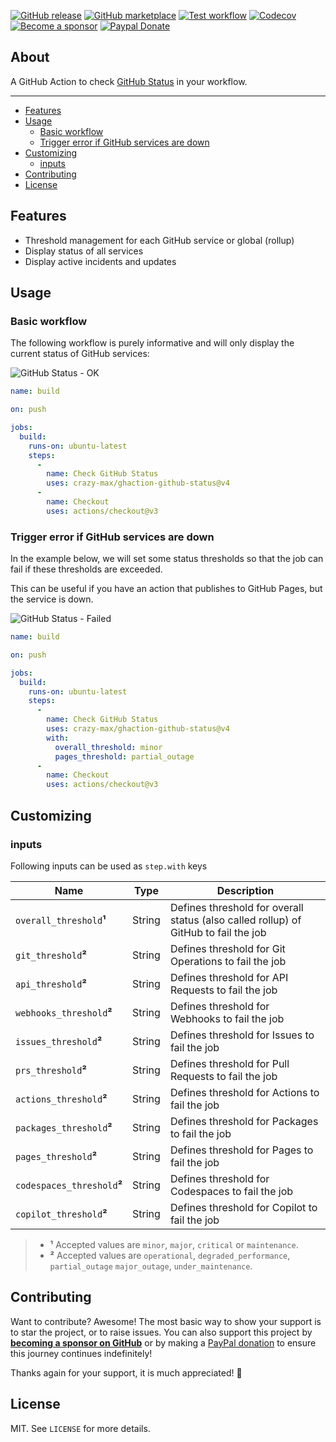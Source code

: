 [![GitHub release](https://img.shields.io/github/release/crazy-max/ghaction-github-status.svg?style=flat-square)](https://github.com/crazy-max/ghaction-github-status/releases/latest)
[![GitHub marketplace](https://img.shields.io/badge/marketplace-github--status-blue?logo=github&style=flat-square)](https://github.com/marketplace/actions/github-status)
[![Test workflow](https://img.shields.io/github/actions/workflow/status/crazy-max/ghaction-github-status/test.yml?branch=master&label=test&logo=github&style=flat-square)](https://github.com/crazy-max/ghaction-github-status/actions?workflow=test)
[![Codecov](https://img.shields.io/codecov/c/github/crazy-max/ghaction-github-status?logo=codecov&style=flat-square)](https://codecov.io/gh/crazy-max/ghaction-github-status)
[![Become a sponsor](https://img.shields.io/badge/sponsor-crazy--max-181717.svg?logo=github&style=flat-square)](https://github.com/sponsors/crazy-max)
[![Paypal Donate](https://img.shields.io/badge/donate-paypal-00457c.svg?logo=paypal&style=flat-square)](https://www.paypal.me/crazyws)

## About

A GitHub Action to check [GitHub Status](https://www.githubstatus.com/) in your workflow.

___

* [Features](#features)
* [Usage](#usage)
  * [Basic workflow](#basic-workflow)
  * [Trigger error if GitHub services are down](#trigger-error-if-github-services-are-down)
* [Customizing](#customizing)
  * [inputs](#inputs)
* [Contributing](#contributing)
* [License](#license)

## Features

* Threshold management for each GitHub service or global (rollup)
* Display status of all services
* Display active incidents and updates

## Usage

### Basic workflow

The following workflow is purely informative and will only display the current
status of GitHub services:

![GitHub Status - OK](.github/ghaction-github-status2.png)

```yaml
name: build

on: push

jobs:
  build:
    runs-on: ubuntu-latest
    steps:
      -
        name: Check GitHub Status
        uses: crazy-max/ghaction-github-status@v4
      -
        name: Checkout
        uses: actions/checkout@v3
```

### Trigger error if GitHub services are down

In the example below, we will set some status thresholds so that the job can
fail if these thresholds are exceeded.

This can be useful if you have an action that publishes to GitHub Pages, but
the service is down.

![GitHub Status - Failed](.github/ghaction-github-status.png)

```yaml
name: build

on: push

jobs:
  build:
    runs-on: ubuntu-latest
    steps:
      -
        name: Check GitHub Status
        uses: crazy-max/ghaction-github-status@v4
        with:
          overall_threshold: minor
          pages_threshold: partial_outage
      -
        name: Checkout
        uses: actions/checkout@v3
```

## Customizing

### inputs

Following inputs can be used as `step.with` keys

| Name                        | Type   | Description                                                                         |
|-----------------------------|--------|-------------------------------------------------------------------------------------|
| `overall_threshold`**¹**    | String | Defines threshold for overall status (also called rollup) of GitHub to fail the job |
| `git_threshold`**²**        | String | Defines threshold for Git Operations to fail the job                                |
| `api_threshold`**²**        | String | Defines threshold for API Requests to fail the job                                  |
| `webhooks_threshold`**²**   | String | Defines threshold for Webhooks to fail the job                                      |
| `issues_threshold`**²**     | String | Defines threshold for Issues to fail the job                                        |
| `prs_threshold`**²**        | String | Defines threshold for Pull Requests to fail the job                                 |
| `actions_threshold`**²**    | String | Defines threshold for Actions to fail the job                                       |
| `packages_threshold`**²**   | String | Defines threshold for Packages to fail the job                                      |
| `pages_threshold`**²**      | String | Defines threshold for Pages to fail the job                                         |
| `codespaces_threshold`**²** | String | Defines threshold for Codespaces to fail the job                                    |
| `copilot_threshold`**²**    | String | Defines threshold for Copilot to fail the job                                       |

> * **¹** Accepted values are `minor`, `major`, `critical` or `maintenance`.
> * **²** Accepted values are `operational`, `degraded_performance`, `partial_outage` `major_outage`, `under_maintenance`.

## Contributing

Want to contribute? Awesome! The most basic way to show your support is to star
the project, or to raise issues. You can also support this project by [**becoming a sponsor on GitHub**](https://github.com/sponsors/crazy-max)
or by making a [PayPal donation](https://www.paypal.me/crazyws) to ensure this
journey continues indefinitely!

Thanks again for your support, it is much appreciated! :pray:

## License

MIT. See `LICENSE` for more details.
